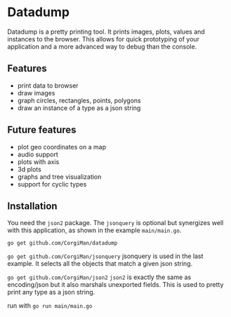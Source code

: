 # Datadump

Datadump is a pretty printing tool. It prints images, plots, values and instances to the browser. This allows for quick prototyping of your application and a more advanced way to debug than the console.

## Features
- print data to browser
- draw images
- graph circles, rectangles, points, polygons
- draw an instance of a type as a json string

## Future features
- plot geo coordinates on a map
- audio support
- plots with axis
- 3d plots
- graphs and tree visualization
- support for cyclic types

## Installation
You need the `json2` package. The `jsonquery` is optional but synergizes well with this application, as shown in the example `main/main.go`.

```go get github.com/CorgiMan/datadump```

```go get github.com/CorgiMan/jsonquery```
jsonquery is used in the last example. It selects all the objects that match a given json string.

```go get github.com/CorgiMan/json2```
`json2` is exactly the same as encoding/json but it also marshals unexported fields. This is used to pretty print any type as a json string.

run with `go run main/main.go`
